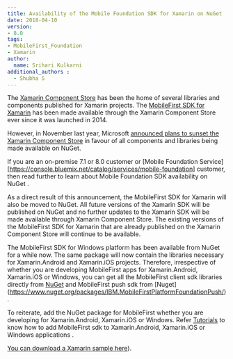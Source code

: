 ```yaml
---
title: Availability of the Mobile Foundation SDK for Xamarin on NuGet
date: 2018-04-10
version:
- 8.0
tags:
- MobileFirst_Foundation
- Xamarin
author:
  name: Srihari Kulkarni
additional_authors :
  - Shubha S
---
```


The [Xamarin Component Store](http://components.xamarin.com/) has been the home of several libraries and components published for Xamarin projects. The [MobileFirst SDK for Xamarin](https://components.xamarin.com/view/ibm-worklight) has been made available through the Xamarin Component Store ever since it was launched in 2014. 

However, in November last year, Microsoft [announced plans to sunset the Xamarin Component Store](https://blog.xamarin.com/hello-nuget-new-home-xamarin-components/) in favour of all components and libraries being made available on NuGet.

If you are an on-premise 7.1 or 8.0 customer or [Mobile Foundation Service][https://console.bluemix.net/catalog/services/mobile-foundation] customer, then read further to learn about  Mobile Foundation SDK availability on NuGet .

As a direct result of this announcement, the MobileFirst SDK for Xamarin will also be moved to NuGet. All future versions of the Xamarin SDK will be published on NuGet and no further updates to the Xamarin SDK will be made available through Xamarin Component Store. The existing versions of the MobileFirst SDK for Xamarin that are already published on the Xamarin Component Store will continue to be available.

The MobileFirst SDK for Windows platform has been available from NuGet for a while now. The same package will now contain the libraries necessary for Xamarin.Android and Xamarin.iOS projects.
Therefore, irrespective of whether you are developing MobileFirst apps for Xamarin.Android, Xamarin.iOS or Windows, you can get all the MobileFirst client sdk libraries directly from [NuGet](https://www.nuget.org/packages/IBM.MobileFirstPlatformFoundation/) and MobileFirst push sdk from [Nuget] (https://www.nuget.org/packages/IBM.MobileFirstPlatformFoundationPush/) .


To reiterate, add the NuGet package for MobileFirst whether you are developing for Xamarin.Android, Xamarin.iOS or Windows. Refer [Tutorials](https://mobilefirstplatform.ibmcloud.com/tutorials/en/foundation/8.0/application-development/sdk/xamarin/) to know how to add MobileFirst sdk to Xamarin.Android, Xamarin.iOS or Windows applications .

[You can download a Xamarin sample here](https://github.com/MobileFirst-Platform-Developer-Center/MobileFirstXamarinSample)).
